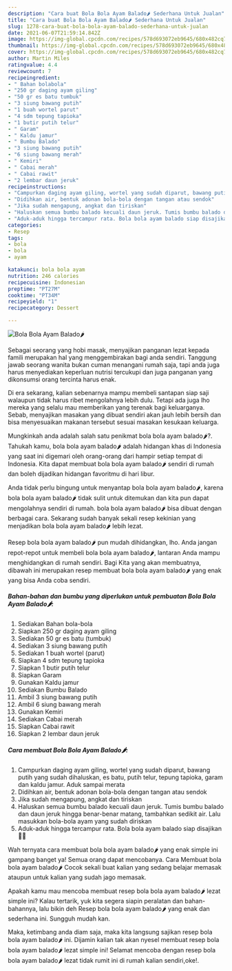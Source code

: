 ```yaml
---
description: "Cara buat Bola Bola Ayam Balado🌶 Sederhana Untuk Jualan"
title: "Cara buat Bola Bola Ayam Balado🌶 Sederhana Untuk Jualan"
slug: 1278-cara-buat-bola-bola-ayam-balado-sederhana-untuk-jualan
date: 2021-06-07T21:59:14.842Z
image: https://img-global.cpcdn.com/recipes/578d693072eb9645/680x482cq70/bola-bola-ayam-balado🌶-foto-resep-utama.jpg
thumbnail: https://img-global.cpcdn.com/recipes/578d693072eb9645/680x482cq70/bola-bola-ayam-balado🌶-foto-resep-utama.jpg
cover: https://img-global.cpcdn.com/recipes/578d693072eb9645/680x482cq70/bola-bola-ayam-balado🌶-foto-resep-utama.jpg
author: Martin Miles
ratingvalue: 4.4
reviewcount: 7
recipeingredient:
- " Bahan bolabola"
- "250 gr daging ayam giling"
- "50 gr es batu tumbuk"
- "3 siung bawang putih"
- "1 buah wortel parut"
- "4 sdm tepung tapioka"
- "1 butir putih telur"
- " Garam"
- " Kaldu jamur"
- " Bumbu Balado"
- "3 siung bawang putih"
- "6 siung bawang merah"
- " Kemiri"
- " Cabai merah"
- " Cabai rawit"
- "2 lembar daun jeruk"
recipeinstructions:
- "Campurkan daging ayam giling, wortel yang sudah diparut, bawang putih yang sudah dihaluskan, es batu, putih telur, tepung tapioka, garam dan kaldu jamur. Aduk sampai merata"
- "Didihkan air, bentuk adonan bola-bola dengan tangan atau sendok"
- "Jika sudah mengapung, angkat dan tiriskan"
- "Haluskan semua bumbu balado kecuali daun jeruk. Tumis bumbu balado dan daun jeruk hingga benar-benar matang, tambahkan sedikit air. Lalu masukkan bola-bola ayam yang sudah diriskan"
- "Aduk-aduk hingga tercampur rata. Bola bola ayam balado siap disajikan🙆‍♀️"
categories:
- Resep
tags:
- bola
- bola
- ayam

katakunci: bola bola ayam 
nutrition: 246 calories
recipecuisine: Indonesian
preptime: "PT27M"
cooktime: "PT34M"
recipeyield: "1"
recipecategory: Dessert

---
```



![Bola Bola Ayam Balado🌶](https://img-global.cpcdn.com/recipes/578d693072eb9645/680x482cq70/bola-bola-ayam-balado🌶-foto-resep-utama.jpg)

Sebagai seorang yang hobi masak, menyajikan panganan lezat kepada famili merupakan hal yang menggembirakan bagi anda sendiri. Tanggung jawab seorang  wanita bukan cuman menangani rumah saja, tapi anda juga harus menyediakan keperluan nutrisi tercukupi dan juga panganan yang dikonsumsi orang tercinta harus enak.

Di era  sekarang, kalian sebenarnya mampu membeli santapan siap saji walaupun tidak harus ribet mengolahnya lebih dulu. Tetapi ada juga lho mereka yang selalu mau memberikan yang terenak bagi keluarganya. Sebab, menyajikan masakan yang dibuat sendiri akan jauh lebih bersih dan bisa menyesuaikan makanan tersebut sesuai masakan kesukaan keluarga. 



Mungkinkah anda adalah salah satu penikmat bola bola ayam balado🌶?. Tahukah kamu, bola bola ayam balado🌶 adalah hidangan khas di Indonesia yang saat ini digemari oleh orang-orang dari hampir setiap tempat di Indonesia. Kita dapat membuat bola bola ayam balado🌶 sendiri di rumah dan boleh dijadikan hidangan favoritmu di hari libur.

Anda tidak perlu bingung untuk menyantap bola bola ayam balado🌶, karena bola bola ayam balado🌶 tidak sulit untuk ditemukan dan kita pun dapat mengolahnya sendiri di rumah. bola bola ayam balado🌶 bisa dibuat dengan berbagai cara. Sekarang sudah banyak sekali resep kekinian yang menjadikan bola bola ayam balado🌶 lebih lezat.

Resep bola bola ayam balado🌶 pun mudah dihidangkan, lho. Anda jangan repot-repot untuk membeli bola bola ayam balado🌶, lantaran Anda mampu menghidangkan di rumah sendiri. Bagi Kita yang akan membuatnya, dibawah ini merupakan resep membuat bola bola ayam balado🌶 yang enak yang bisa Anda coba sendiri.

<!--inarticleads1-->

##### Bahan-bahan dan bumbu yang diperlukan untuk pembuatan Bola Bola Ayam Balado🌶:

1. Sediakan  Bahan bola-bola
1. Siapkan 250 gr daging ayam giling
1. Sediakan 50 gr es batu (tumbuk)
1. Sediakan 3 siung bawang putih
1. Sediakan 1 buah wortel (parut)
1. Siapkan 4 sdm tepung tapioka
1. Siapkan 1 butir putih telur
1. Siapkan  Garam
1. Gunakan  Kaldu jamur
1. Sediakan  Bumbu Balado
1. Ambil 3 siung bawang putih
1. Ambil 6 siung bawang merah
1. Gunakan  Kemiri
1. Sediakan  Cabai merah
1. Siapkan  Cabai rawit
1. Siapkan 2 lembar daun jeruk




<!--inarticleads2-->

##### Cara membuat Bola Bola Ayam Balado🌶:

1. Campurkan daging ayam giling, wortel yang sudah diparut, bawang putih yang sudah dihaluskan, es batu, putih telur, tepung tapioka, garam dan kaldu jamur. Aduk sampai merata
1. Didihkan air, bentuk adonan bola-bola dengan tangan atau sendok
1. Jika sudah mengapung, angkat dan tiriskan
1. Haluskan semua bumbu balado kecuali daun jeruk. Tumis bumbu balado dan daun jeruk hingga benar-benar matang, tambahkan sedikit air. Lalu masukkan bola-bola ayam yang sudah diriskan
1. Aduk-aduk hingga tercampur rata. Bola bola ayam balado siap disajikan🙆‍♀️




Wah ternyata cara membuat bola bola ayam balado🌶 yang enak simple ini gampang banget ya! Semua orang dapat mencobanya. Cara Membuat bola bola ayam balado🌶 Cocok sekali buat kalian yang sedang belajar memasak ataupun untuk kalian yang sudah jago memasak.

Apakah kamu mau mencoba membuat resep bola bola ayam balado🌶 lezat simple ini? Kalau tertarik, yuk kita segera siapin peralatan dan bahan-bahannya, lalu bikin deh Resep bola bola ayam balado🌶 yang enak dan sederhana ini. Sungguh mudah kan. 

Maka, ketimbang anda diam saja, maka kita langsung sajikan resep bola bola ayam balado🌶 ini. Dijamin kalian tak akan nyesel membuat resep bola bola ayam balado🌶 lezat simple ini! Selamat mencoba dengan resep bola bola ayam balado🌶 lezat tidak rumit ini di rumah kalian sendiri,oke!.

